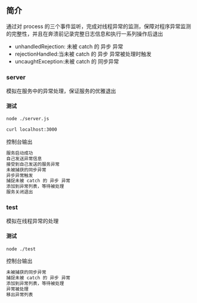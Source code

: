 ## 简介

通过对 process 的三个事件监听，完成对线程异常的监测，保障对程序异常监测的完整性，并且在奔溃前记录完整日志信息和执行一系列操作后退出

- unhandledRejection: 未被 catch 的 异步 异常
- rejectionHandled:当未被 catch 的 异步 异常被处理时触发
- uncaughtException:未被 catch 的 同步异常

### server

模拟在服务中的异常处理，保证服务的优雅退出

#### 测试

```sh
node ./server.js

curl localhost:3000
```

控制台输出

```sh
服务启动成功
自己发送异常信息
接受到自己发送的服务异常
未被捕获的同步异常
异步异常触发
捕捉未被 catch 的 异步 异常
添加到异常列表，等待被处理
服务关闭退出
```

### test

模拟在线程异常的处理

#### 测试

```sh
node ./test
```

控制台输出

```sh
未被捕获的同步异常
捕捉未被 catch 的 异步 异常
添加到异常列表，等待被处理
异常被处理
移出异常列表
```
